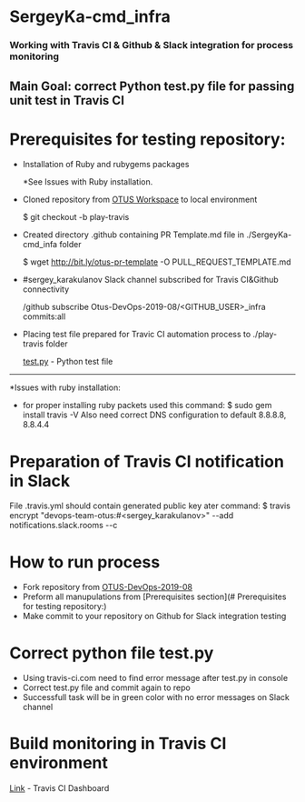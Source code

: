 # SergeyKa-cmd_infra

### Working with Travis CI & Github & Slack integration for process monitoring
## Main Goal: correct Python test.py file for passing unit test in Travis CI
# Prerequisites for testing repository:
   + Installation of Ruby and rubygems packages
      
      *See Issues with Ruby installation.
   + Cloned repository from [OTUS Workspace](https://github.com/Otus-DevOps-2019-08/SergeyKa-cmd_infra) to local environment
     
     $ git checkout -b play-travis
   + Created directory .github containing PR Template.md file in ./SergeyKa-cmd_infa folder
     
     $ wget http://bit.ly/otus-pr-template -O PULL_REQUEST_TEMPLATE.md
   + #sergey_karakulanov Slack channel subscribed for Travis CI&Github connectivity
     
     /github subscribe Otus-DevOps-2019-08/<GITHUB_USER>_infra commits:all
   + Placing test file prepared for Travic CI automation process to ./play-travis folder
     
     [test.py](https://raw.githubusercontent.com/express42/otus-snippets/master/hw-04/test.py) - Python test file
 _______________________________________________________________________________________________
*Issues with ruby installation:
+ for proper installing ruby packets used this command:
 $ sudo gem install travis -V
  Also need correct DNS configuration to default 8.8.8.8, 8.8.4.4

# Preparation of Travis CI notification in Slack
 File .travis.yml should contain generated public key ater command:
 $ travis encrypt "devops-team-otus:<token from Travis CI plugin in Slack>#<sergey_karakulanov>"
    \--add notifications.slack.rooms --c

# How to run process
   + Fork repository from [OTUS-DevOps-2019-08](https://github.com/Otus-DevOps-2019-08/SergeyKa-cmd_infra)
   + Preform all manupulations from [Prerequisites section](# Prerequisites for testing repository:)   
   + Make commit to your repository on Github for Slack integration testing
   
# Correct python file test.py
   + Using travis-ci.com need to find error message after test.py in console
   + Correct test.py file and commit again to repo
   + Successfull task will be in green color with no error messages on Slack channel

# Build monitoring in Travis CI environment
[Link](https://travis-ci.com/Otus-DevOps-2019-08/SergeyKa-cmd_infra) - Travis CI Dashboard
